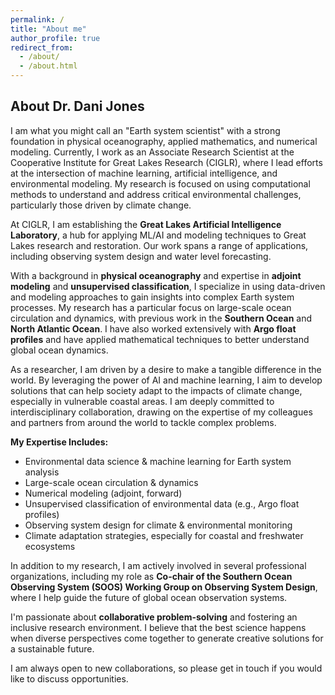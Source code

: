 ```yaml
---
permalink: /
title: "About me"
author_profile: true
redirect_from: 
  - /about/
  - /about.html
---
```


## About Dr. Dani Jones

I am what you might call an "Earth system scientist" with a strong foundation in physical oceanography, applied mathematics, and numerical modeling. Currently, I work as an Associate Research Scientist at the Cooperative Institute for Great Lakes Research (CIGLR), where I lead efforts at the intersection of machine learning, artificial intelligence, and environmental modeling. My research is focused on using computational methods to understand and address critical environmental challenges, particularly those driven by climate change. 

At CIGLR, I am establishing the **Great Lakes Artificial Intelligence Laboratory**, a hub for applying ML/AI and modeling techniques to Great Lakes research and restoration. Our work spans a range of applications, including observing system design and water level forecasting.

With a background in **physical oceanography** and expertise in **adjoint modeling** and **unsupervised classification**, I specialize in using data-driven and modeling approaches to gain insights into complex Earth system processes. My research has a particular focus on large-scale ocean circulation and dynamics, with previous work in the **Southern Ocean** and **North Atlantic Ocean**. I have also worked extensively with **Argo float profiles** and have applied mathematical techniques to better understand global ocean dynamics.

As a researcher, I am driven by a desire to make a tangible difference in the world. By leveraging the power of AI and machine learning, I aim to develop solutions that can help society adapt to the impacts of climate change, especially in vulnerable coastal areas. I am deeply committed to interdisciplinary collaboration, drawing on the expertise of my colleagues and partners from around the world to tackle complex problems.

**My Expertise Includes:**
- Environmental data science & machine learning for Earth system analysis
- Large-scale ocean circulation & dynamics
- Numerical modeling (adjoint, forward)
- Unsupervised classification of environmental data (e.g., Argo float profiles)
- Observing system design for climate & environmental monitoring
- Climate adaptation strategies, especially for coastal and freshwater ecosystems

In addition to my research, I am actively involved in several professional organizations, including my role as **Co-chair of the Southern Ocean Observing System (SOOS) Working Group on Observing System Design**, where I help guide the future of global ocean observation systems.

I'm passionate about **collaborative problem-solving** and fostering an inclusive research environment. I believe that the best science happens when diverse perspectives come together to generate creative solutions for a sustainable future.

I am always open to new collaborations, so please get in touch if you would like to discuss opportunities.
